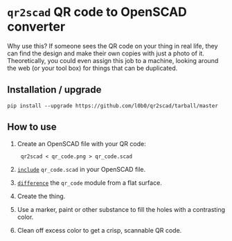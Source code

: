 `qr2scad` QR code to OpenSCAD converter
=======================================

Why use this? If someone sees the QR code on your thing in real life, they can find the design and make their own copies with just a photo of it. Theoretically, you could even assign this job to a machine, looking around the web (or your tool box) for things that can be duplicated.

Installation / upgrade
----------------------

    pip install --upgrade https://github.com/l0b0/qr2scad/tarball/master

How to use
----------

1. Create an OpenSCAD file with your QR code:

        qr2scad < qr_code.png > qr_code.scad
2. [`include`](http://en.wikibooks.org/wiki/OpenSCAD_User_Manual/Include_Statement) `qr_code.scad` in your OpenSCAD file.
3. [`difference`](http://en.wikibooks.org/wiki/OpenSCAD_User_Manual/CSG_Modelling#difference) the `qr_code` module from a flat surface.
4. Create the thing.
5. Use a marker, paint or other substance to fill the holes with a contrasting color.
6. Clean off excess color to get a crisp, scannable QR code.
